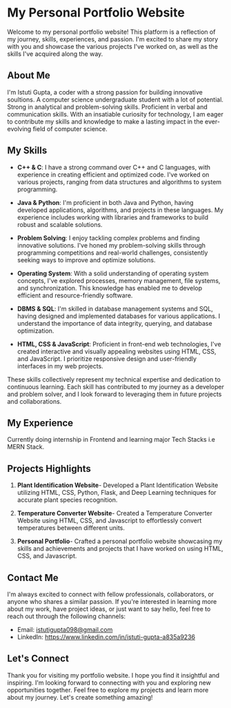 # My Personal Portfolio Website

Welcome to my personal portfolio website! This platform is a reflection of my journey, skills, experiences, and passion. I'm excited to share my story with you and showcase the various projects I've worked on, as well as the skills I've acquired along the way.

## About Me

I'm Istuti Gupta, a coder with a strong passion for building innovative soultions. A computer science undergraduate student with a lot of potential. Strong in analytical and problem-solving skills. Proficient in verbal and communication skills. With an insatiable curiosity for technology, I am eager to contribute my skills and knowledge to make a lasting impact in the ever-evolving field of computer science.

## My Skills

- **C++ & C**: I have a strong command over C++ and C languages, with experience in creating efficient and optimized code. I've worked on various projects, ranging from data structures and algorithms to system programming.

- **Java & Python**: I'm proficient in both Java and Python, having developed applications, algorithms, and projects in these languages. My experience includes working with libraries and frameworks to build robust and scalable solutions.

- **Problem Solving**: I enjoy tackling complex problems and finding innovative solutions. I've honed my problem-solving skills through programming competitions and real-world challenges, consistently seeking ways to improve and optimize solutions.

- **Operating System**: With a solid understanding of operating system concepts, I've explored processes, memory management, file systems, and synchronization. This knowledge has enabled me to develop efficient and resource-friendly software.

- **DBMS & SQL**: I'm skilled in database management systems and SQL, having designed and implemented databases for various applications. I understand the importance of data integrity, querying, and database optimization.

- **HTML, CSS & JavaScript**: Proficient in front-end web technologies, I've created interactive and visually appealing websites using HTML, CSS, and JavaScript. I prioritize responsive design and user-friendly interfaces in my web projects.

These skills collectively represent my technical expertise and dedication to continuous learning. Each skill has contributed to my journey as a developer and problem solver, and I look forward to leveraging them in future projects and collaborations.

## My Experience

Currently doing internship in Frontend and learning major Tech Stacks i.e MERN Stack.

## Projects Highlights

1. **Plant Identification Website**- Developed a Plant Identification Website utilizing HTML, CSS, Python, Flask, and Deep Learning techniques for accurate plant species recognition.

2. **Temperature Converter Website**- Created a Temperature Converter Website using HTML, CSS, and Javascript to effortlessly convert temperatures between different units.

3. **Personal Portfolio**- Crafted a personal portfolio website showcasing my skills and achievements and projects that I have worked on using HTML, CSS, and Javascript.

## Contact Me

I'm always excited to connect with fellow professionals, collaborators, or anyone who shares a similar passion. If you're interested in learning more about my work, have project ideas, or just want to say hello, feel free to reach out through the following channels:

- Email: istutigupta098@gmail.com
- LinkedIn: https://www.linkedin.com/in/istuti-gupta-a835a9236

## Let's Connect

Thank you for visiting my portfolio website. I hope you find it insightful and inspiring. I'm looking forward to connecting with you and exploring new opportunities together. Feel free to explore my projects and learn more about my journey. Let's create something amazing!

